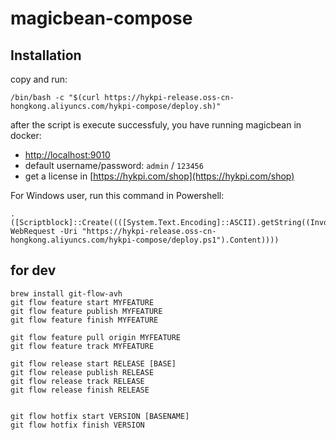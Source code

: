 # magicbean-compose

## Installation

copy and run:

```shell
/bin/bash -c "$(curl https://hykpi-release.oss-cn-hongkong.aliyuncs.com/hykpi-compose/deploy.sh)"
```

after the script is execute successfuly, you have running magicbean in docker: 

- [http://localhost:9010](http://localhost:9010)
- default username/password: `admin` / `123456`
- get a license in [https://hykpi.com/shop](https://hykpi.com/shop)

For Windows user, run this command in Powershell:

```
. ([Scriptblock]::Create((([System.Text.Encoding]::ASCII).getString((Invoke-WebRequest -Uri "https://hykpi-release.oss-cn-hongkong.aliyuncs.com/hykpi-compose/deploy.ps1").Content))))
```

## for dev

```
brew install git-flow-avh
git flow feature start MYFEATURE
git flow feature publish MYFEATURE
git flow feature finish MYFEATURE

git flow feature pull origin MYFEATURE
git flow feature track MYFEATURE

git flow release start RELEASE [BASE]
git flow release publish RELEASE
git flow release track RELEASE
git flow release finish RELEASE


git flow hotfix start VERSION [BASENAME]
git flow hotfix finish VERSION

```
